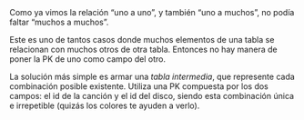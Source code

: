 <div
  class='mu-sql-table'
  data-name='canciones'
  data-columns='[{"name": "id_cancion", "pk": true}, "nombre_cancion"]'
  data-rows='[
    [1, "En la ciudad de la furia"],
    [2, "Cuando pase el temblor"],
    [3, "Ella usó mi cabeza como un revólver"]
  ]'>
</div>

<div
  class='mu-sql-table'
  data-name='cancion_por_album'
  data-columns='[{"name": "id_cancion", "pk": true, "fk": true}, {"name": "id_album", "pk": true, "fk": true}]'
  data-rows='[
    [1, 2],
    [1, 3],
    [1, 5],
    [1, 6],
    [1, 7],
    [2, 1],
    [2, 3],
    [2, 5],
    [2, 7],
    [3, 4],
    [3, 5],
    [3, 6]
  ]'>
</div>

<div
  class='mu-sql-table'
  data-name='discos'
  data-columns='[{"name": "id_album", "pk": true}, "album", "anio"]'
  data-rows='[
    [1, "Nada personal", 1985],
    [2, "Doble vida", 1988],
    [3, "Zona de promesas", 1993],
    [4, "Sueño stereo", 1995],
    [5, "Comfort y música para volar", 1996],
    [6, "El último concierto", 1997],
    [7, "Me verás volver", 2008]
  ]'>
</div>
Como ya vimos la relación “uno a uno”, y también “uno a muchos”, no podía faltar “muchos a muchos”. 

Este es uno de tantos casos donde muchos elementos de una tabla se relacionan con muchos otros de otra tabla. Entonces no hay manera de poner la PK de uno como campo del otro. 

La solución más simple es armar una _tabla intermedia_, que represente cada combinación posible existente. Utiliza una PK compuesta por los dos campos: el id de la canción y el id del disco, siendo esta combinación única e irrepetible (quizás los colores te ayuden a verlo). 
